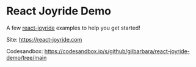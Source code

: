# React Joyride Demo

A few [react-joyride](https://github.com/gilbarbara/react-joyride) examples to help you get started!

Site: https://react-joyride.com

Codesandbox: https://codesandbox.io/s/github/gilbarbara/react-joyride-demo/tree/main

